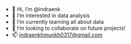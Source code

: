 - 👋 Hi, I’m @indraenk
- 👀 I’m interested in data analysis
- 🌱 I’m currently learning all about data
- 💞️ I’m looking to collaborate on future projects! 
- 📫 indraenkhmunkh0317@gmail.com

<!---
indraenk/indraenk is a ✨ special ✨ repository because its `README.md` (this file) appears on your GitHub profile.
You can click the Preview link to take a look at your changes.
--->
